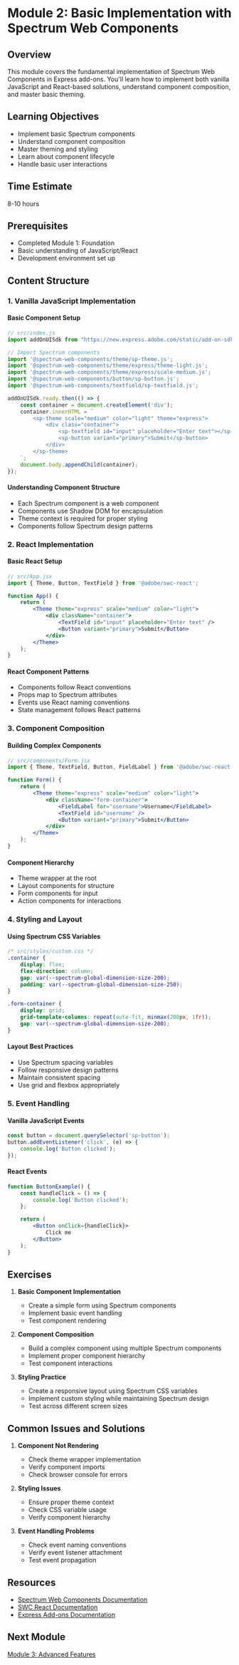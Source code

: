 # Module 2: Basic Implementation with Spectrum Web Components

## Overview
This module covers the fundamental implementation of Spectrum Web Components in Express add-ons. You'll learn how to implement both vanilla JavaScript and React-based solutions, understand component composition, and master basic theming.

## Learning Objectives
- Implement basic Spectrum components
- Understand component composition
- Master theming and styling
- Learn about component lifecycle
- Handle basic user interactions

## Time Estimate
8-10 hours

## Prerequisites
- Completed Module 1: Foundation
- Basic understanding of JavaScript/React
- Development environment set up

## Content Structure

### 1. Vanilla JavaScript Implementation

#### Basic Component Setup
```javascript
// src/index.js
import addOnUISdk from "https://new.express.adobe.com/static/add-on-sdk/sdk.js";

// Import Spectrum components
import '@spectrum-web-components/theme/sp-theme.js';
import '@spectrum-web-components/theme/express/theme-light.js';
import '@spectrum-web-components/theme/express/scale-medium.js';
import '@spectrum-web-components/button/sp-button.js';
import '@spectrum-web-components/textfield/sp-textfield.js';

addOnUISdk.ready.then(() => {
    const container = document.createElement('div');
    container.innerHTML = `
        <sp-theme scale="medium" color="light" theme="express">
            <div class="container">
                <sp-textfield id="input" placeholder="Enter text"></sp-textfield>
                <sp-button variant="primary">Submit</sp-button>
            </div>
        </sp-theme>
    `;
    document.body.appendChild(container);
});
```

#### Understanding Component Structure
- Each Spectrum component is a web component
- Components use Shadow DOM for encapsulation
- Theme context is required for proper styling
- Components follow Spectrum design patterns

### 2. React Implementation

#### Basic React Setup
```jsx
// src/App.jsx
import { Theme, Button, TextField } from '@adobe/swc-react';

function App() {
    return (
        <Theme theme="express" scale="medium" color="light">
            <div className="container">
                <TextField id="input" placeholder="Enter text" />
                <Button variant="primary">Submit</Button>
            </div>
        </Theme>
    );
}
```

#### React Component Patterns
- Components follow React conventions
- Props map to Spectrum attributes
- Events use React naming conventions
- State management follows React patterns

### 3. Component Composition

#### Building Complex Components
```jsx
// src/components/Form.jsx
import { Theme, TextField, Button, FieldLabel } from '@adobe/swc-react';

function Form() {
    return (
        <Theme theme="express" scale="medium" color="light">
            <div className="form-container">
                <FieldLabel for="username">Username</FieldLabel>
                <TextField id="username" />
                <Button variant="primary">Submit</Button>
            </div>
        </Theme>
    );
}
```

#### Component Hierarchy
- Theme wrapper at the root
- Layout components for structure
- Form components for input
- Action components for interactions

### 4. Styling and Layout

#### Using Spectrum CSS Variables
```css
/* src/styles/custom.css */
.container {
    display: flex;
    flex-direction: column;
    gap: var(--spectrum-global-dimension-size-200);
    padding: var(--spectrum-global-dimension-size-250);
}

.form-container {
    display: grid;
    grid-template-columns: repeat(auto-fit, minmax(200px, 1fr));
    gap: var(--spectrum-global-dimension-size-200);
}
```

#### Layout Best Practices
- Use Spectrum spacing variables
- Follow responsive design patterns
- Maintain consistent spacing
- Use grid and flexbox appropriately

### 5. Event Handling

#### Vanilla JavaScript Events
```javascript
const button = document.querySelector('sp-button');
button.addEventListener('click', (e) => {
    console.log('Button clicked');
});
```

#### React Events
```jsx
function ButtonExample() {
    const handleClick = () => {
        console.log('Button clicked');
    };

    return (
        <Button onClick={handleClick}>
            Click me
        </Button>
    );
}
```

## Exercises

1. **Basic Component Implementation**
   - Create a simple form using Spectrum components
   - Implement basic event handling
   - Test component rendering

2. **Component Composition**
   - Build a complex component using multiple Spectrum components
   - Implement proper component hierarchy
   - Test component interactions

3. **Styling Practice**
   - Create a responsive layout using Spectrum CSS variables
   - Implement custom styling while maintaining Spectrum design
   - Test across different screen sizes

## Common Issues and Solutions

1. **Component Not Rendering**
   - Check theme wrapper implementation
   - Verify component imports
   - Check browser console for errors

2. **Styling Issues**
   - Ensure proper theme context
   - Check CSS variable usage
   - Verify component hierarchy

3. **Event Handling Problems**
   - Check event naming conventions
   - Verify event listener attachment
   - Test event propagation

## Resources
- [Spectrum Web Components Documentation](https://opensource.adobe.com/spectrum-web-components/)
- [SWC React Documentation](https://opensource.adobe.com/spectrum-web-components/using-swc-react/)
- [Express Add-ons Documentation](https://developer.adobe.com/express/add-ons/docs/)

## Next Module
[Module 3: Advanced Features](../03-advanced-features/index.md)